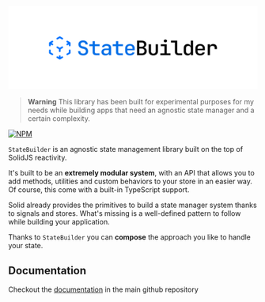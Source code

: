 <img alt="StateBuilder" src="https://github.com/riccardoperra/statebuilder/raw/main/banner.png">

> **Warning** This library has been built for experimental purposes for my needs while building apps that need an
> agnostic state manager and a certain complexity.

[![NPM](https://img.shields.io/npm/v/statebuilder?style=for-the-badge)](https://www.npmjs.com/package/statebuilder)

`StateBuilder` is an agnostic state management library built on the top of SolidJS reactivity.

It's built to be an **extremely modular system**, with an API that allows you to add methods, utilities and custom behaviors to your store
in an easier way. Of course, this come with a built-in TypeScript support.

Solid already provides the primitives to build a state manager system thanks to signals and stores. What's missing is a
well-defined pattern to follow while building your application.

Thanks to `StateBuilder` you can **compose** the approach you like to handle your state.

## Documentation

Checkout the [documentation](https://github.com/riccardoperra/statebuilder) in the main github repository
